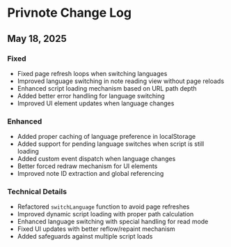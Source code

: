 # Privnote Change Log

## May 18, 2025

### Fixed
- Fixed page refresh loops when switching languages
- Improved language switching in note reading view without page reloads
- Enhanced script loading mechanism based on URL path depth
- Added better error handling for language switching
- Improved UI element updates when language changes

### Enhanced
- Added proper caching of language preference in localStorage
- Added support for pending language switches when script is still loading
- Added custom event dispatch when language changes
- Better forced redraw mechanism for UI elements
- Improved note ID extraction and global referencing

### Technical Details
- Refactored `switchLanguage` function to avoid page refreshes
- Improved dynamic script loading with proper path calculation
- Enhanced language switching with special handling for read mode
- Fixed UI updates with better reflow/repaint mechanism
- Added safeguards against multiple script loads
